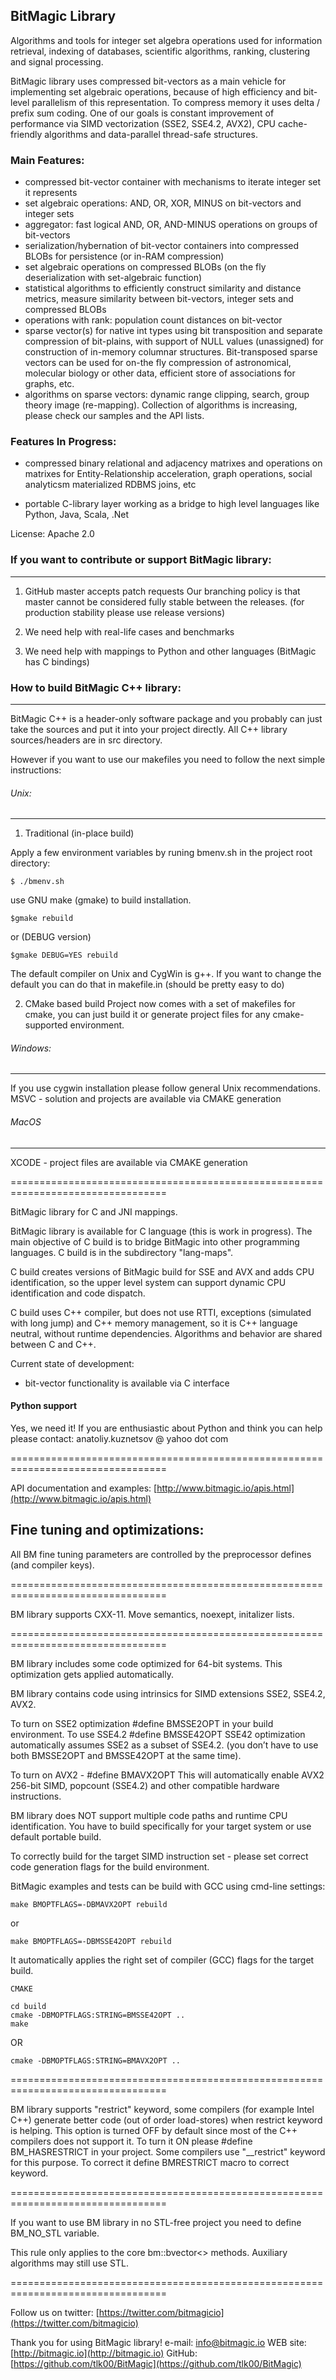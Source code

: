 ## BitMagic Library


Algorithms and tools for integer set algebra operations used for information retrieval, 
indexing of databases, scientific algorithms, ranking, clustering and signal processing.

BitMagic library uses compressed bit-vectors as a main vehicle for implementing set algebraic operations, 
because of high efficiency and bit-level parallelism of this representation. 
To compress memory it uses delta / prefix sum coding. One of our goals is constant improvement of 
performance via SIMD vectorization (SSE2, SSE4.2, AVX2), CPU cache-friendly algorithms and 
data-parallel thread-safe structures.


### Main Features:

- compressed bit-vector container with mechanisms to iterate integer set it represents
- set algebraic operations: AND, OR, XOR, MINUS on bit-vectors and integer sets
- aggregator: fast logical AND, OR, AND-MINUS operations on groups of bit-vectors
- serialization/hybernation of bit-vector containers into compressed BLOBs for persistence (or in-RAM compression)
- set algebraic operations on compressed BLOBs (on the fly deserialization with set-algebraic function)
- statistical algorithms to efficiently construct similarity and distance metrics, measure similarity between bit-vectors, 
integer sets and compressed BLOBs
- operations with rank: population count distances on bit-vector
- sparse vector(s) for native int types using bit transposition and separate compression of bit-plains, 
with support of NULL values (unassigned) for construction of in-memory columnar structures. Bit-transposed
sparse vectors can be used for on-the fly compression of astronomical, molecular biology or other data,
efficient store of associations for graphs, etc.
- algorithms on sparse vectors: dynamic range clipping, search, group theory image (re-mapping).
Collection of algorithms is increasing, please check our samples and the API lists. 

### Features In Progress:

- compressed binary relational and adjacency matrixes and operations on matrixes for 
Entity-Relationship acceleration, graph operations, social analyticsm materialized RDBMS joins, etc 

- portable C-library layer working as a bridge to high level languages like Python, Java, Scala, .Net 

License: Apache 2.0


### If you want to contribute or support BitMagic library:
---

1. GitHub master accepts patch requests
Our branching policy is that master cannot be considered fully stable between the releases.
(for production stability please use release versions)

2. We need help with real-life cases and benchmarks

3. We need help with mappings to Python and other languages (BitMagic has C bindings)


### How to build BitMagic C++ library:
---

BitMagic C++ is a header-only software package and you probably can just take the
sources and put it into your project directly. All C++ library sources/headers are in src
directory.

However if you want to use our makefiles you need to follow the next simple
instructions:


###### Unix:
-----

1. Traditional (in-place build)

Apply a few environment variables by runing bmenv.sh in the project root directory:

	$ ./bmenv.sh
	

use GNU make (gmake) to build installation.


	$gmake rebuild


or (DEBUG version)
 
	$gmake DEBUG=YES rebuild

The default compiler on Unix and CygWin is g++.
If you want to change the default you can do that in makefile.in
(should be pretty easy to do)

2. CMake based build
Project now comes with a set of makefiles for cmake, you can just build it or generate project files for any 
cmake-supported environment.


###### Windows:
---------

If you use cygwin installation please follow general Unix recommendations.
MSVC - solution and projects are available via CMAKE generation

###### MacOS
----------

XCODE - project files are available via CMAKE generation

=================================================================================

BitMagic library for C and JNI mappings.

BitMagic library is available for C language (this is work in progress).
The main objective of C build is to bridge BitMagic into other programming languages.
C build is in the subdirectory "lang-maps".

C build creates versions of BitMagic build for SSE and AVX and adds CPU identification,
so the upper level system can support dynamic CPU identification and code dispatch.

C build uses C++ compiler, but does not use RTTI, exceptions (simulated with long jump)
and C++ memory management, so it is C++ language neutral, without runtime dependencies.
Algorithms and behavior are shared between C and C++.

Current state of development: 
   - bit-vector functionality is available via C interface

#### Python support

Yes, we need it! 
If you are enthusiastic about Python and think you can help please contact:
anatoliy.kuznetsov @ yahoo dot com

=================================================================================

API documentation and examples:
[http://www.bitmagic.io/apis.html](http://www.bitmagic.io/apis.html)


Fine tuning and optimizations:
------------------------------

All BM fine tuning parameters are controlled by the preprocessor defines (and 
compiler keys). 

=================================================================================

BM library supports CXX-11. Move semantics, noexept, initalizer lists.

=================================================================================

BM library includes some code optimized for 64-bit systems. This optimization 
gets applied automatically.

BM library contains code using intrinsics for SIMD extensions SSE2, SSE4.2, AVX2.

To turn on SSE2 optimization #define BMSSE2OPT in your build environment.
To use SSE4.2  #define BMSSE42OPT
SSE42 optimization automatically assumes SSE2 as a subset of SSE4.2. 
(you don’t have to use both BMSSE2OPT and BMSSE42OPT at the same time). 

To turn on AVX2 - #define BMAVX2OPT
This will automatically enable AVX2 256-bit SIMD, popcount (SSE4.2) and other 
compatible hardware instructions.

BM library does NOT support multiple code paths and runtime CPU identification.
You have to build specifically for your target system or use default portable
build.

To correctly build for the target SIMD instruction set - please set correct 
code generation flags for the build environment.

BitMagic examples and tests can be build with GCC using cmd-line settings: 

	make BMOPTFLAGS=-DBMAVX2OPT rebuild
or

	make BMOPTFLAGS=-DBMSSE42OPT rebuild

It automatically applies the right set of compiler (GCC) flags for the target 
build.

	CMAKE
	
	cd build
	cmake -DBMOPTFLAGS:STRING=BMSSE42OPT ..
	make

OR

	cmake -DBMOPTFLAGS:STRING=BMAVX2OPT ..


=================================================================================

BM library supports "restrict" keyword, some compilers 
(for example Intel C++) generate better
code (out of order load-stores) when restrict keyword is helping. This option is 
turned OFF by default since most of the C++ compilers does not support it. 
To turn it ON please #define BM_HASRESTRICT in your project. Some compilers
use "__restrict" keyword for this purpose. To correct it define BMRESTRICT macro 
to correct keyword. 

=================================================================================


If you want to use BM library in no STL-free project you need to define
BM_NO_STL variable.

This rule only applies to the core bm::bvector<> methods. 
Auxiliary algorithms may still use STL.

=================================================================================


Follow us on twitter: [https://twitter.com/bitmagicio](https://twitter.com/bitmagicio)


Thank you for using BitMagic library!
	e-mail:   info@bitmagic.io
	WEB site: [http://bitmagic.io](http://bitmagic.io)
	GitHub:   [https://github.com/tlk00/BitMagic](https://github.com/tlk00/BitMagic)
